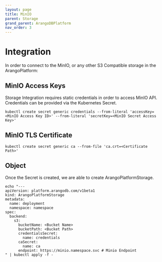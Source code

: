 ```yaml
---
layout: page
title: MinIO
parent: Storage
grand_parent: ArangoDBPlatform
nav_order: 3
---
```


# Integration

In order to connect to the MinIO, or any other S3 Compatible storage in the ArangoPlatform:

## MinIO Access Keys

Storage Integration requires static credentials in order to access MinIO API. Credentials can be provided via the Kubernetes Secret.

```shell
kubectl create secret generic credentials --from-literal 'accessKey=<MinIO Access Key ID>' --from-literal 'secretKey=<MinIO Secret Access Key>'
```

## MinIO TLS Certificate

```shell
kubectl create secret generic ca --from-file 'ca.crt=<Certificate Path>'
```

## Object

Once the Secret is created, we are able to create ArangoPlatformStorage.

```
echo "---
apiVersion: platform.arangodb.com/v1beta1
kind: ArangoPlatformStorage
metadata:
  name: deployment
  namespace: namespace
spec:
  backend:
    s3:
      bucketName: <Bucket Name>
      bucketPath: <Bucket Path>
      credentialsSecret:
        name: credentials
      caSecret:
        name: ca
      endpoint: https://minio.namespace.svc # Minio Endpoint
" | kubectl apply -f -
```
